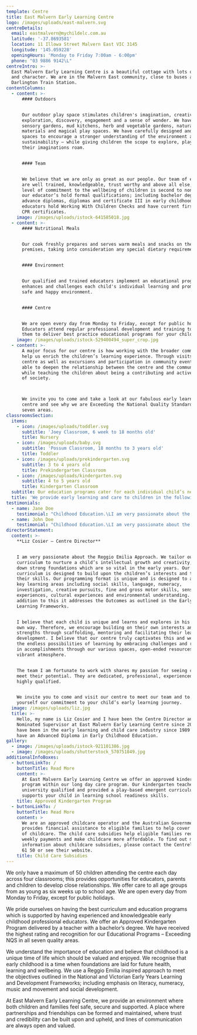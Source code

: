 ```yaml
---
template: Centre
title: East Malvern Early Learning Centre
logo: /images/uploads/east-malvern.svg
centreDetails:
  email: eastmalvern@mychildelc.com.au
  latitude: '-37.8693581'
  location: 11 Illowa Street Malvern East VIC 3145
  longitude: '145.059228'
  openingHours: 'Monday to Friday 7:00am - 6:00pm'
  phone: "03 9886 9142\L"
centreIntro: >-
  East Malvern Early Learning Centre is a beautiful cottage with lots of charm
  and character. We are in the Malvern East community, close to buses and
  Darlington Train Station.
contentColumns:
  - content: >-
      #### Outdoors


      Our outdoor play space stimulates children's imagination, creativity,
      exploration, discovery, engagement and a sense of wonder. We have created
      sensory gardens, mud kitchens, herb and vegetable gardens, natural
      materials and magical play spaces. We have carefully designed and planned
      spaces to encourage a stronger understanding of the environment and
      sustainability – while giving children the scope to explore, play and let
      their imaginations roam.


      #### Team


      We believe that we are only as great as our people. Our team of educators
      are well trained, knowledgeable, trust worthy and above all else, their
      level of commitment to the wellbeing of children is second to none. All
      our educator’s hold formal qualifications; including bachelor degrees,
      advance diplomas, diplomas and certificate III in early childhood. All our
      educators hold Working With Children Checks and have current first aid and
      CPR certificates.
    image: /images/uploads/istock-641585018.jpg
  - content: >-
      #### Nutritional Meals


      Our cook freshly prepares and serves warm meals and snacks on the
      premises, taking into consideration any special dietary requirements. 


      #### Environment


      Our qualified and trained educators implement an educational program that
      enhances and challenges each child's individual learning and promotes a
      safe and happy environment.


      #### Centre


      We are open every day from Monday to Friday, except for public holidays.
      Educators attend regular professional development and training to allow
      them to deliver best practice educational programs for your children.
    image: /images/uploads/istock-529400494_super_crop.jpg
  - content: >-
      A major focus for our centre is how working with the broader community can
      help us enrich the children’s learning experience. Through visits to the
      centre as well as excursions and participation in community events, we are
      able to deepen the relationship between the centre and the community,
      while teaching the children about being a contributing and active member
      of society.



      We invite you to come and take a look at our fabulous early learning
      centre and see why we are Exceeding the National Quality Standard in all
      seven areas.
classroomsSection:
  items:
    - icon: /images/uploads/toddler.svg
      subtitle: 'Joey Classroom, 6 week to 18 months old'
      title: Nursery
    - icon: /images/uploads/baby.svg
      subtitle: 'Possum Classroom, 18 months to 3 years old'
      title: Toddler
    - icon: /images/uploads/prekindergarten.svg
      subtitle: 3 to 4 years old
      title: Prekindergarten Classroom
    - icon: /images/uploads/kindergarten.svg
      subtitle: 4 to 5 years old
      title: Kindergarten Classroom
  subtitle: Our education programs cater for each individual child’s needs.
  title: 'We provide early learning and care to children in the following classrooms:'
testimonials:
  - name: Jane Doe
    testimonial: "Childhood Education.\LI am very passionate about the Reggio Emilia Approach. We tailor our curriculum to encourage learning and lay down strong foundations which are so vital in the early years. Our curriculum is designed to address the children’s interests and to develop their skills. Our programming format is unique and is designed to address key learning areas including social skills, language, maths, investigation, creative pursuits, fine and gross motor skills, sensory experiences, cultural experiences and environmental understanding. In addition to this it addresses the Outcomes as outlined in the Early Years Learning Frameworks."
  - name: John Doe
    testimonial: "Childhood Education.\LI am very passionate about the Reggio Emilia Approach. We tailor our curriculum to encourage learning and lay down strong foundations which are so vital in the early years. Our curriculum is designed to address the children’s interests and to develop their skills. Our programming format is unique and is designed to address key learning areas including social skills, language, maths, investigation, creative pursuits, fine and gross motor skills, sensory experiences, cultural experiences and environmental understanding. In addition to this it addresses the Outcomes as outlined in the Early Years Learning Frameworks."
directorStatement:
  content: >-
    **Liz Cosier – Centre Director**


    I am very passionate about the Reggio Emilia Approach. We tailor our
    curriculum to nurture a child’s intellectual growth and creativity, and lay
    down strong foundations which are so vital in the early years. Our
    curriculum is designed to build upon the children’s interests and to develop
    their skills. Our programming format is unique and is designed to address
    key learning areas including social skills, language, numeracy,
    investigation, creative pursuits, fine and gross motor skills, sensory
    experiences, cultural experiences and environmental understanding. In
    addition to this it addresses the Outcomes as outlined in the Early Years
    Learning Frameworks.


    I believe that each child is unique and learns and explores in his or her
    own way. Therefore, we encourage building on their own interests and
    strengths through scaffolding, mentoring and facilitating their learning and
    development. I believe that our centre truly captivates this and we ignite
    the endless possibilities of learning by embracing challenges and rejoicing
    in accomplishments through our various spaces, open-ended resources and our
    vibrant atmosphere. 


    The team I am fortunate to work with shares my passion for seeing children
    meet their potential. They are dedicated, professional, experienced and
    highly qualified.


    We invite you to come and visit our centre to meet our team and to see for
    yourself our commitment to your child’s early learning journey.
  image: /images/uploads/liz.jpg
  title: >-
    Hello, my name is Liz Cosier and I have been the Centre Director and
    Nominated Supervisor at East Malvern Early Learning Centre since 2006. I
    have been in the early learning and child care industry since 1989 and I
    have an Advanced Diploma in Early Childhood Education.
gallery:
  - image: /images/uploads/istock-921101386.jpg
  - image: /images/uploads/shutterstock_570751849.jpg
additionalInfoBoxes:
  - buttonLinkTo: /
    buttonTitle: Read More
    content: >-
      At East Malvern Early Learning Centre we offer an approved kindergarten
      program within our long day care program. Our kindergarten teachers are
      university qualified and provided a play-based emergent curriculum that
      supports your child in learning school readiness skills. 
    title: Approved Kindergarten Program
  - buttonLinkTo: /
    buttonTitle: Read More
    content: >
      We are an approved childcare operator and the Australian Government
      provides financial assistance to eligible families to help cover the cost
      of childcare. The child care subsidies help eligible families reduce their
      weekly payments and make childcare more affordable. To find out more
      information about childcare subsidies, please contact the Centrelink on 13
      61 50 or see their website. 
    title: Child Care Subsidies
---
```

We only have a maximum of 50 children attending the centre each day across four classrooms; this provides opportunities for educators, parents and children to develop close relationships. We offer care to all age groups from as young as six weeks up to school age. We are open every day from Monday to Friday, except for public holidays.

We pride ourselves on having the best curriculum and education programs which is supported by having experienced and knowledgeable early childhood professional educators. We offer an Approved Kindergarten Program delivered by a teacher with a bachelor’s degree. We have received the highest rating and recognition for our Educational Programs – Exceeding NQS in all seven quality areas. 

We understand the importance of education and believe that childhood is a unique time of life which should be valued and enjoyed. We recognise that early childhood is a time when foundations are laid for future health, learning and wellbeing. We use a Reggio Emilia inspired approach to meet the objectives outlined in the National and Victorian Early Years Learning and Development Frameworks; including emphasis on literacy, numeracy, music and movement and social development.

At East Malvern Early Learning Centre, we provide an environment where both children and families feel safe, secure and supported. A place where partnerships and friendships can be formed and maintained, where trust and credibility can be built upon and upheld, and lines of communication are always open and valued.
